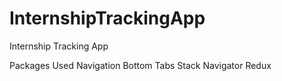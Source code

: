 # InternshipTrackingApp
Internship Tracking App
<p>
    Packages Used
        Navigation 
        Bottom Tabs 
        Stack Navigator
        Redux

        

</p>

